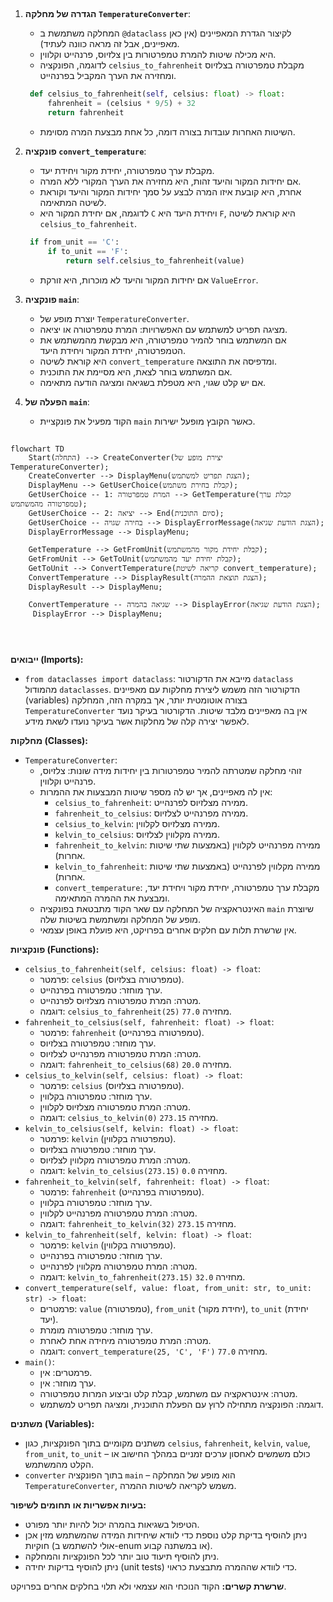 ## <algorithm>

1. **הגדרה של מחלקה `TemperatureConverter`**:
   - המחלקה משתמשת ב `@dataclass` לקיצור הגדרת המאפיינים (אין כאן מאפיינים, אבל זה מראה כוונה לעתיד).
   - היא מכילה שיטות להמרת טמפרטורות בין צלזיוס, פרנהייט וקלווין.
   - לדוגמה, הפונקציה `celsius_to_fahrenheit` מקבלת טמפרטורה בצלזיוס ומחזירה את הערך המקביל בפרנהייט.
   ```python
    def celsius_to_fahrenheit(self, celsius: float) -> float:
        fahrenheit = (celsius * 9/5) + 32
        return fahrenheit
    ```
   - השיטות האחרות עובדות בצורה דומה, כל אחת מבצעת המרה מסוימת.

2. **פונקציה `convert_temperature`**:
   - מקבלת ערך טמפרטורה, יחידת מקור ויחידת יעד.
   - אם יחידות המקור והיעד זהות, היא מחזירה את הערך המקורי ללא המרה.
   - אחרת, היא קובעת איזו המרה לבצע על סמך יחידות המקור והיעד וקוראת לשיטה המתאימה.
   - לדוגמה, אם יחידת המקור היא `C` ויחידת היעד היא `F`, היא קוראת לשיטה `celsius_to_fahrenheit`.
   ```python
    if from_unit == 'C':
        if to_unit == 'F':
            return self.celsius_to_fahrenheit(value)
    ```
   - אם יחידות המקור והיעד לא מוכרות, היא זורקת `ValueError`.
3.  **פונקציה `main`**:
    - יוצרת מופע של `TemperatureConverter`.
    - מציגה תפריט למשתמש עם האפשרויות: המרת טמפרטורה או יציאה.
    - אם המשתמש בוחר להמיר טמפרטורה, היא מבקשת מהמשתמש את הטמפרטורה, יחידת המקור ויחידת היעד.
    - היא קוראת לשיטה `convert_temperature` ומדפיסה את התוצאה.
    - אם המשתמש בוחר לצאת, היא מסיימת את התוכנית.
    - אם יש קלט שגוי, היא מטפלת בשגיאה ומציגה הודעה מתאימה.
4. **הפעלה של `main`**:
    - הקוד מפעיל את פונקציית `main` כאשר הקובץ מופעל ישירות.

## <mermaid>

```mermaid
flowchart TD
    Start(התחלה) --> CreateConverter(יצירת מופע של TemperatureConverter);
    CreateConverter --> DisplayMenu(הצגת תפריט למשתמש);
    DisplayMenu --> GetUserChoice(קבלת בחירת משתמש);
    GetUserChoice -- 1: המרת טמפרטורה --> GetTemperature(קבלת ערך טמפרטורה מהמשתמש);
    GetUserChoice -- 2: יציאה --> End(סיום התוכנית);
    GetUserChoice -- בחירה שגויה --> DisplayErrorMessage(הצגת הודעת שגיאה);
    DisplayErrorMessage --> DisplayMenu;

    GetTemperature --> GetFromUnit(קבלת יחידת מקור מהמשתמש);
    GetFromUnit --> GetToUnit(קבלת יחידת יעד מהמשתמש);
    GetToUnit --> ConvertTemperature(קריאה לשיטת convert_temperature);
    ConvertTemperature --> DisplayResult(הצגת תוצאת ההמרה);
    DisplayResult --> DisplayMenu;
    
    ConvertTemperature -- שגיאה בהמרה --> DisplayError(הצגת הודעת שגיאה);
     DisplayError --> DisplayMenu;
     
   
```
## <explanation>

**ייבואים (Imports):**
- `from dataclasses import dataclass`: מייבא את הדקורטור `dataclass` מהמודול `dataclasses`. הדקורטור הזה משמש ליצירת מחלקות עם מאפיינים (variables) בצורה אוטומטית יותר, אך במקרה הזה, המחלקה `TemperatureConverter` אין בה מאפיינים מלבד שיטות. הדקורטור בעיקר נועד לאפשר יצירה קלה של מחלקות אשר בעיקר נועדו לשאת מידע.

**מחלקות (Classes):**
- `TemperatureConverter`:
  - זוהי מחלקה שמטרתה להמיר טמפרטורות בין יחידות מידה שונות: צלזיוס, פרנהייט וקלווין.
  - אין לה מאפיינים, אך יש לה מספר שיטות המבצעות את ההמרות:
    - `celsius_to_fahrenheit`: ממירה מצלזיוס לפרנהייט.
    - `fahrenheit_to_celsius`: ממירה מפרנהייט לצלזיוס.
    - `celsius_to_kelvin`: ממירה מצלזיוס לקלווין.
    - `kelvin_to_celsius`: ממירה מקלווין לצלזיוס.
    - `fahrenheit_to_kelvin`: ממירה מפרנהייט לקלווין (באמצעות שתי שיטות אחרות).
    - `kelvin_to_fahrenheit`: ממירה מקלווין לפרנהייט (באמצעות שתי שיטות אחרות).
    - `convert_temperature`: מקבלת ערך טמפרטורה, יחידת מקור ויחידת יעד, ומבצעת את ההמרה המתאימה.
  - האינטראקציה של המחלקה עם שאר הקוד מתבטאת בפונקציה `main` שיוצרת מופע של המחלקה ומשתמשת בשיטות שלה.
  - אין שרשרת תלות עם חלקים אחרים בפרויקט, היא פועלת באופן עצמאי.

**פונקציות (Functions):**
- `celsius_to_fahrenheit(self, celsius: float) -> float`:
  - פרמטר: `celsius` (טמפרטורה בצלזיוס).
  - ערך מוחזר: טמפרטורה בפרנהייט.
  - מטרה: המרת טמפרטורה מצלזיוס לפרנהייט.
  - דוגמה: `celsius_to_fahrenheit(25)` מחזירה `77.0`.
- `fahrenheit_to_celsius(self, fahrenheit: float) -> float`:
    - פרמטר: `fahrenheit` (טמפרטורה בפרנהייט).
    - ערך מוחזר: טמפרטורה בצלזיוס.
    - מטרה: המרת טמפרטורה מפרנהייט לצלזיוס.
    - דוגמה: `fahrenheit_to_celsius(68)` מחזירה `20.0`.
- `celsius_to_kelvin(self, celsius: float) -> float`:
    - פרמטר: `celsius` (טמפרטורה בצלזיוס).
    - ערך מוחזר: טמפרטורה בקלווין.
    - מטרה: המרת טמפרטורה מצלזיוס לקלווין.
    - דוגמה: `celsius_to_kelvin(0)` מחזירה `273.15`.
- `kelvin_to_celsius(self, kelvin: float) -> float`:
    - פרמטר: `kelvin` (טמפרטורה בקלווין).
    - ערך מוחזר: טמפרטורה בצלזיוס.
    - מטרה: המרת טמפרטורה מקלווין לצלזיוס.
    - דוגמה: `kelvin_to_celsius(273.15)` מחזירה `0.0`.
- `fahrenheit_to_kelvin(self, fahrenheit: float) -> float`:
   - פרמטר: `fahrenheit` (טמפרטורה בפרנהייט).
   - ערך מוחזר: טמפרטורה בקלווין.
   - מטרה: המרת טמפרטורה מפרנהייט לקלווין.
   - דוגמה: `fahrenheit_to_kelvin(32)` מחזירה `273.15`.
- `kelvin_to_fahrenheit(self, kelvin: float) -> float`:
  - פרמטר: `kelvin` (טמפרטורה בקלווין).
  - ערך מוחזר: טמפרטורה בפרנהייט.
  - מטרה: המרת טמפרטורה מקלווין לפרנהייט.
  - דוגמה: `kelvin_to_fahrenheit(273.15)` מחזירה `32.0`.
- `convert_temperature(self, value: float, from_unit: str, to_unit: str) -> float`:
  - פרמטרים: `value` (טמפרטורה), `from_unit` (יחידת מקור), `to_unit` (יחידת יעד).
  - ערך מוחזר: טמפרטורה מומרת.
  - מטרה: המרת טמפרטורה מיחידה אחת לאחרת.
  - דוגמה: `convert_temperature(25, 'C', 'F')` מחזירה `77.0`.
- `main()`:
  - פרמטרים: אין.
  - ערך מוחזר: אין.
  - מטרה: אינטראקציה עם משתמש, קבלת קלט וביצוע המרות טמפרטורה.
  - דוגמה: הפונקציה מתחילה לרוץ עם הפעלת התוכנית, ומציגה תפריט למשתמש.

**משתנים (Variables):**
- משתנים מקומיים בתוך הפונקציות, כגון `celsius`, `fahrenheit`, `kelvin`, `value`, `from_unit`, `to_unit` – כולם משמשים לאחסון ערכים זמניים במהלך החישוב או הקלט מהמשתמש.
- `converter` בתוך הפונקציה `main` – הוא מופע של המחלקה `TemperatureConverter`, משמש לקריאה לשיטות ההמרה.

**בעיות אפשריות או תחומים לשיפור:**
- הטיפול בשגיאות בהמרה יכול להיות יותר מפורט.
- ניתן להוסיף בדיקת קלט נוספת כדי לוודא שיחידות המידה שהמשתמש מזין אכן חוקיות (אולי להשתמש ב-enum או במשתנה קבוע).
- ניתן להוסיף תיעוד טוב יותר לכל הפונקציות והמחלקה.
- ניתן להוסיף בדיקות יחידה (unit tests) כדי לוודא שההמרה מתבצעת כראוי.

**שרשרת קשרים:**
הקוד הנוכחי הוא עצמאי ולא תלוי בחלקים אחרים בפרויקט.